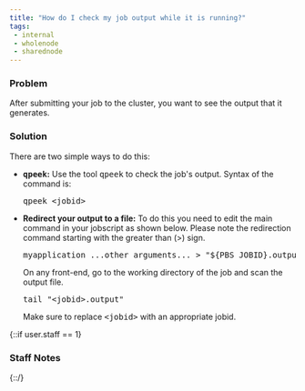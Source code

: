 ```yaml
---
title: "How do I check my job output while it is running?"
tags:
 - internal
 - wholenode
 - sharednode
---
```


### Problem

After submitting your job to the cluster, you want to see the output that it generates.

### Solution

There are two simple ways to do this:

<ul>
<li><strong><kbd>qpeek</kbd>:</strong> Use the tool <kbd>qpeek</kbd> to check the job's output. Syntax of the command is:
<pre>qpeek &lt;jobid&gt;</pre>
</li>
<li><strong>Redirect your output to a file:</strong> To do this you need to edit the main command in your jobscript as shown below. Please note the redirection command starting with the greater than (>) sign.
<pre>myapplication ...other arguments... > "${PBS_JOBID}.output"</pre>
On any front-end, go to the working directory of the job and scan the output file.
<pre>tail "&lt;jobid&gt;.output"</pre>
Make sure to replace <kbd>&lt;jobid&gt;</kbd> with an appropriate jobid.
</li>
</ul>

{::if user.staff == 1}
### Staff Notes

{::/}
